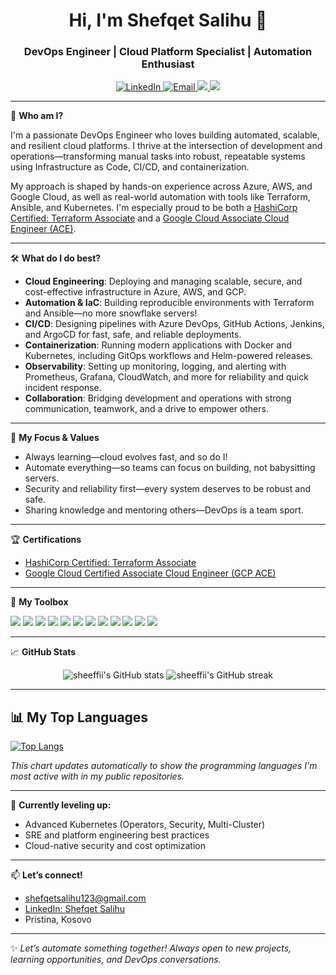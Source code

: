 <h1 align="center">Hi, I'm Shefqet Salihu 👋</h1>
<h3 align="center">DevOps Engineer | Cloud Platform Specialist | Automation Enthusiast</h3>

<p align="center">
  <a href="https://www.linkedin.com/in/shefqetsalihu/" target="_blank">
    <img src="https://img.shields.io/badge/LinkedIn-shefqetsalihu-blue?logo=linkedin" alt="LinkedIn"/>
  </a>
  <a href="mailto:shefqetsalihu123@gmail.com">
    <img src="https://img.shields.io/badge/Email-shefqetsalihu123@gmail.com-red?logo=gmail" alt="Email"/>
  </a>
  <a href="https://www.credly.com/badges/1e1a3d14-e9ab-45e2-9100-3216b4f46ee9" target="_blank">
    <img src="https://img.shields.io/badge/Terraform%20Associate-HashiCorp-623CE4?logo=terraform&logoColor=white"/>
  </a>
  <a href="https://www.credly.com/badges/0c253dc5-210f-479a-a3f1-86e216464358/public_url" target="_blank">
    <img src="https://img.shields.io/badge/GCP%20ACE-Google%20Cloud-4285F4?logo=googlecloud&logoColor=white"/>
  </a>
</p>

---

🚀 **Who am I?**

I'm a passionate DevOps Engineer who loves building automated, scalable, and resilient cloud platforms. I thrive at the intersection of development and operations—transforming manual tasks into robust, repeatable systems using Infrastructure as Code, CI/CD, and containerization.  

My approach is shaped by hands-on experience across Azure, AWS, and Google Cloud, as well as real-world automation with tools like Terraform, Ansible, and Kubernetes. I'm especially proud to be both a [HashiCorp Certified: Terraform Associate](https://www.credly.com/badges/1e1a3d14-e9ab-45e2-9100-3216b4f46ee9) and a [Google Cloud Associate Cloud Engineer (ACE)](https://www.credly.com/badges/0c253dc5-210f-479a-a3f1-86e216464358/public_url).

---

🛠️ **What do I do best?**

- **Cloud Engineering**: Deploying and managing scalable, secure, and cost-effective infrastructure in Azure, AWS, and GCP.
- **Automation & IaC**: Building reproducible environments with Terraform and Ansible—no more snowflake servers!
- **CI/CD**: Designing pipelines with Azure DevOps, GitHub Actions, Jenkins, and ArgoCD for fast, safe, and reliable deployments.
- **Containerization**: Running modern applications with Docker and Kubernetes, including GitOps workflows and Helm-powered releases.
- **Observability**: Setting up monitoring, logging, and alerting with Prometheus, Grafana, CloudWatch, and more for reliability and quick incident response.
- **Collaboration**: Bridging development and operations with strong communication, teamwork, and a drive to empower others.

---

🎯 **My Focus & Values**

- Always learning—cloud evolves fast, and so do I!
- Automate everything—so teams can focus on building, not babysitting servers.
- Security and reliability first—every system deserves to be robust and safe.
- Sharing knowledge and mentoring others—DevOps is a team sport.

---

🏆 **Certifications**

- [HashiCorp Certified: Terraform Associate](https://www.credly.com/badges/1e1a3d14-e9ab-45e2-9100-3216b4f46ee9)
- [Google Cloud Certified Associate Cloud Engineer (GCP ACE)](https://www.credly.com/badges/0c253dc5-210f-479a-a3f1-86e216464358/public_url)

---

🧰 **My Toolbox**

<p align="left">
  <img src="https://img.shields.io/badge/Azure-0078D4?style=for-the-badge&logo=microsoftazure&logoColor=white"/>
  <img src="https://img.shields.io/badge/AWS-232F3E?style=for-the-badge&logo=amazonaws&logoColor=white"/>
  <img src="https://img.shields.io/badge/GCP-4285F4?style=for-the-badge&logo=googlecloud&logoColor=white"/>
  <img src="https://img.shields.io/badge/Terraform-7B42BC?style=for-the-badge&logo=terraform&logoColor=white"/>
  <img src="https://img.shields.io/badge/Ansible-EE0000?style=for-the-badge&logo=ansible&logoColor=white"/>
  <img src="https://img.shields.io/badge/Kubernetes-326CE5?style=for-the-badge&logo=kubernetes&logoColor=white"/>
  <img src="https://img.shields.io/badge/Docker-2496ED?style=for-the-badge&logo=docker&logoColor=white"/>
  <img src="https://img.shields.io/badge/Helm-0F1689?style=for-the-badge&logo=helm&logoColor=white"/>
  <img src="https://img.shields.io/badge/GitHub_Actions-2088FF?style=for-the-badge&logo=githubactions&logoColor=white"/>
  <img src="https://img.shields.io/badge/Prometheus-E6522C?style=for-the-badge&logo=prometheus&logoColor=white"/>
  <img src="https://img.shields.io/badge/Grafana-F46800?style=for-the-badge&logo=grafana&logoColor=white"/>
  <img src="https://img.shields.io/badge/Linux-FCC624?style=for-the-badge&logo=linux&logoColor=black"/>
</p>

---

📈 **GitHub Stats**
<p align="center">
  <img src="https://github-readme-stats.vercel.app/api?username=sheeffii&show_icons=true&theme=tokyonight" alt="sheeffii's GitHub stats" />
  <img src="https://github-readme-streak-stats.herokuapp.com/?user=sheeffii&theme=tokyonight" alt="sheeffii's GitHub streak" />
</p>

---

## 📊 My Top Languages

[![Top Langs](https://github-readme-stats.vercel.app/api/top-langs/?username=sheeffii&layout=compact&hide_progress=false&theme=tokyonight)](https://github.com/anuraghazra/github-readme-stats)

_This chart updates automatically to show the programming languages I'm most active with in my public repositories._

---

🌱 **Currently leveling up:**  
- Advanced Kubernetes (Operators, Security, Multi-Cluster)
- SRE and platform engineering best practices
- Cloud-native security and cost optimization
---

📫 **Let’s connect!**

- shefqetsalihu123@gmail.com
- [LinkedIn: Shefqet Salihu](https://www.linkedin.com/in/shefqetsalihu/)
- Pristina, Kosovo

---

✨ _Let’s automate something together! Always open to new projects, learning opportunities, and DevOps conversations._

